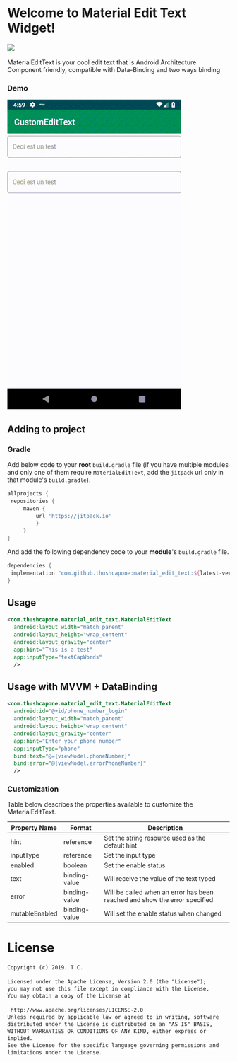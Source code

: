 
# Welcome to Material Edit Text Widget!  
  
[![](https://jitpack.io/v/thushcapone/material_edit_text.svg)](https://jitpack.io/#thushcapone/material_phone_widget)   
  
MaterialEditText is your cool edit text that is Android Architecture Component friendly, compatible with Data-Binding and two ways binding  
  
### Demo  
![gif of MaterialEditText](https://raw.githubusercontent.com/thushcapone/material_edit_text/master/screenshots/demo-material-edit.gif)  
  
  
## Adding to project  
  
### Gradle  
Add below code to your **root** `build.gradle` file (if you have multiple modules and only one of them require `MaterialEditText`, add the `jitpack` url only in that module's `build.gradle`).  
```groovy  
allprojects {  
 repositories { 
	 maven { 
		 url 'https://jitpack.io' 
		 } 
	 }
}  
```  
And add the following dependency code to your **module**'s `build.gradle` file.  
```groovy  
dependencies {  
 implementation "com.github.thushcapone:material_edit_text:${latest-version}"
}  
```  
  
## Usage  
```xml  
<com.thushcapone.material_edit_text.MaterialEditText    
  android:layout_width="match_parent"    
  android:layout_height="wrap_content"    
  android:layout_gravity="center"    
  app:hint="This is a test"    
  app:inputType="textCapWords"   
  />  
```  
  
## Usage with MVVM + DataBinding  
```xml  
<com.thushcapone.material_edit_text.MaterialEditText 
  android:id="@+id/phone_number_login"    
  android:layout_width="match_parent"    
  android:layout_height="wrap_content"    
  android:layout_gravity="center"    
  app:hint="Enter your phone number"  
  app:inputType="phone" 
  bind:text="@={viewModel.phoneNumber}"
  bind:error="@{viewModel.errorPhoneNumber}"    
  />  
```  
  
### Customization  
  
Table below describes the properties available to customize the MaterialEditText.  
  
  
| Property Name          | Format    | Description |  
|------------------------|-----------|----------------------------------------------------------------------------------------------------------------------------------------------------------------------------------------------------------------------|  
| hint            | reference     | Set the string resource used as the default hint                             |  
| inputType            | reference | Set the input type |  
| enabled            | boolean | Set the enable status |  
| text           | binding-value | Will receive the value of the text typed  |  
| error                | binding-value | Will be called when an error has been reached and show the error specified |
| mutableEnabled                | binding-value | Will set the enable status when changed |  
  
# License  
```  
Copyright (c) 2019. T.C.  
  
Licensed under the Apache License, Version 2.0 (the "License");  
you may not use this file except in compliance with the License.  
You may obtain a copy of the License at  
  
 http://www.apache.org/licenses/LICENSE-2.0  
Unless required by applicable law or agreed to in writing, software  
distributed under the License is distributed on an "AS IS" BASIS,  
WITHOUT WARRANTIES OR CONDITIONS OF ANY KIND, either express or implied.  
See the License for the specific language governing permissions and  
limitations under the License. 
```